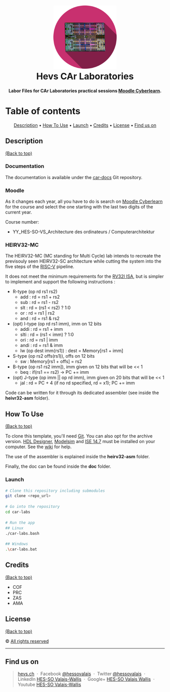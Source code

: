 <h1 align="center">
  <br>
  <img src="./img/CAr_logo.png" alt="CAr Labs Logo" width="200" height="200">
  <br>
  Hevs CAr Laboratories
  <br>
</h1>

<h4 align="center">Labor Files for CAr Laboratories practical sessions <a href="https://cyberlearn.hes-so.ch" target="_blank">Moodle Cyberlearn</a>.</h4>

# Table of contents
<p align="center">
  <a href="#description">Description</a> •
  <a href="#how-to-use">How To Use</a> •
  <a href="#launch">Launch</a> •
  <a href="#credits">Credits</a> •
  <a href="#license">License</a> •
  <a href="#find-us-on">Find us on</a>
</p>

## Description
[(Back to top)](#table-of-contents)

### Documentation
The documentation is available under the [car-docs](https://github.com/hei-isc-car/car-docs) Git repository.

### Moodle
As it changes each year, all you have to do is search on <a href="https://cyberlearn.hes-so.ch" target="_blank">Moodle Cyberlearn</a> for the course and select the one starting with the last two digits of the current year.

Course number:
* YY_HES-SO-VS_Architecture des ordinateurs / Computerarchitektur

### HEIRV32-MC
The HEIRV32-MC (MC standing for Multi Cycle) lab intends to recreate the previsouly seen HEIRV32-SC architecture while cutting the system into the five steps of the [RISC-V](https://riscv.org/) pipeline.

It does not meet the minimum requirements for the [RV32I ISA](https://riscv.org/wp-content/uploads/2017/05/riscv-spec-v2.2.pdf), but is simpler to implement and support the following instructions :
- R-type (op rd rs1 rs2)
  - add  : rd = rs1 + rs2
  - sub  : rd = rs1 - rs2
  - slt  : rd = (rs1 < rs2) ? 1:0
  - or   : rd = rs1 | rs2
  - and  : rd = rs1 & rs2
- (opt) I-type (op rd rs1 imm), imm on 12 bits
  - addi : rd = rs1 + imm
  - slti : rd = (rs1 < imm) ? 1:0
  - ori  : rd = rs1 | imm
  - andi : rd = rs1 & imm
  - lw (op dest imm(rs1)) : dest = Memory\[rs1 + imm\]
- S-type (op rs2 offs(rs1)), offs on 12 bits
  - sw   : Memory\[rs1 + offs\] = rs2
- B-type (op rs1 rs2 imm]), imm given on 12 bits that will be << 1
  - beq  : if(rs1 == rs2) -> PC += imm
- (opt) J-type (op imm || op rd imm), imm given on 20 bits that will be << 1
  - jal  : rd = PC + 4 (if no rd specified, rd = x1); PC += imm

Code can be written for it through its dedicated assembler (see inside the **heivr32-asm** folder).

## How To Use
[(Back to top)](#table-of-contents)

To clone this template, you'll need [Git](https://git-scm.com). You can also opt for the archive version.
[HDL Designer](https://www.mentor.com/products/fpga/hdl_design/hdl_designer_series/), [Modelsim](https://www.mentor.com/products/fv/modelsim/) and [ISE 14.7](https://www.xilinx.com/support/download/index.html/content/xilinx/en/downloadNav/vivado-design-tools/archive-ise.html) must be installed on your computer. See the [wiki](https://wiki.hevs.ch/fsi/index.php5/Tools/EDA/Install) for help.

The use of the assembler is explained inside the **heirv32-asm** folder.

Finally, the doc can be found inside the **doc** folder.

### Launch
```bash
# Clone this repository including submodules
git clone <repo_url>

# Go into the repository
cd car-labs

# Run the app
## Linux
./car-labs.bash

## Windows
.\car-labs.bat
```

## Credits
[(Back to top)](#table-of-contents)
* COF
* PRC
* ZAS
* AMA

## License
[(Back to top)](#table-of-contents)

:copyright: [All rights reserved](LICENSE)

---

## Find us on
> [hevs.ch](https://www.hevs.ch) &nbsp;&middot;&nbsp;
> Facebook [@hessovalais](https://www.facebook.com/hessovalais) &nbsp;&middot;&nbsp;
> Twitter [@hessovalais](https://twitter.com/hessovalais) &nbsp;&middot;&nbsp;
> LinkedIn [HES-SO Valais-Wallis](https://www.linkedin.com/groups/104343/) &nbsp;&middot;&nbsp;
> Google+ [HES-SO Valais Wallis](https://plus.google.com/105282401140539059594) &nbsp;&middot;&nbsp;
> Youtube [HES-SO Valais-Wallis](https://www.youtube.com/user/HESSOVS)
